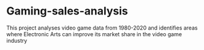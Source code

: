 # Gaming-sales-analysis
This project analyses video game data from 1980-2020 and identifies areas where Electronic Arts can improve its market share in the video game industry
